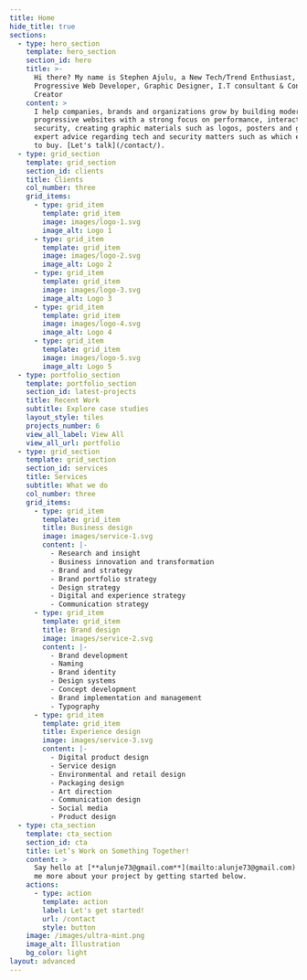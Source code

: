 ```yaml
---
title: Home
hide_title: true
sections:
  - type: hero_section
    template: hero_section
    section_id: hero
    title: >-
      Hi there? My name is Stephen Ajulu, a New Tech/Trend Enthusiast, Front End
      Progressive Web Developer, Graphic Designer, I.T consultant & Content
      Creator
    content: >
      I help companies, brands and organizations grow by building modern and
      progressive websites with a strong focus on performance, interactivity and
      security, creating graphic materials such as logos, posters and giving
      expert advice regarding tech and security matters such as which equipment
      to buy. [Let's talk](/contact/).
  - type: grid_section
    template: grid_section
    section_id: clients
    title: Clients
    col_number: three
    grid_items:
      - type: grid_item
        template: grid_item
        image: images/logo-1.svg
        image_alt: Logo 1
      - type: grid_item
        template: grid_item
        image: images/logo-2.svg
        image_alt: Logo 2
      - type: grid_item
        template: grid_item
        image: images/logo-3.svg
        image_alt: Logo 3
      - type: grid_item
        template: grid_item
        image: images/logo-4.svg
        image_alt: Logo 4
      - type: grid_item
        template: grid_item
        image: images/logo-5.svg
        image_alt: Logo 5
  - type: portfolio_section
    template: portfolio_section
    section_id: latest-projects
    title: Recent Work
    subtitle: Explore case studies
    layout_style: tiles
    projects_number: 6
    view_all_label: View All
    view_all_url: portfolio
  - type: grid_section
    template: grid_section
    section_id: services
    title: Services
    subtitle: What we do
    col_number: three
    grid_items:
      - type: grid_item
        template: grid_item
        title: Business design
        image: images/service-1.svg
        content: |-
          - Research and insight
          - Business innovation and transformation
          - Brand and strategy
          - Brand portfolio strategy
          - Design strategy
          - Digital and experience strategy
          - Communication strategy
      - type: grid_item
        template: grid_item
        title: Brand design
        image: images/service-2.svg
        content: |-
          - Brand development
          - Naming
          - Brand identity
          - Design systems
          - Concept development
          - Brand implementation and management
          - Typography
      - type: grid_item
        template: grid_item
        title: Experience design
        image: images/service-3.svg
        content: |-
          - Digital product design
          - Service design
          - Environmental and retail design
          - Packaging design
          - Art direction
          - Communication design
          - Social media
          - Product design
  - type: cta_section
    template: cta_section
    section_id: cta
    title: Let’s Work on Something Together!
    content: >
      Say hello at [**alunje73@gmail.com**](mailto:alunje73@gmail.com) or tell
      me more about your project by getting started below.
    actions:
      - type: action
        template: action
        label: Let's get started!
        url: /contact
        style: button
    image: /images/ultra-mint.png
    image_alt: Illustration
    bg_color: light
layout: advanced
---
```

